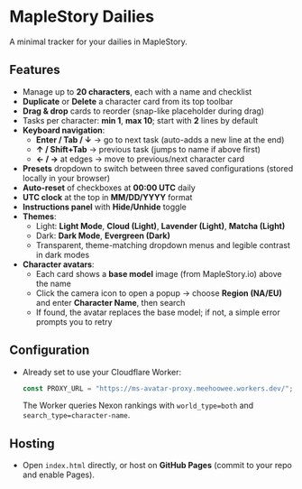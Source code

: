 # MapleStory Dailies

A minimal tracker for your dailies in MapleStory.

## Features
- Manage up to **20 characters**, each with a name and checklist
- **Duplicate** or **Delete** a character card from its top toolbar
- **Drag & drop** cards to reorder (snap-like placeholder during drag)
- Tasks per character: **min 1**, **max 10**; start with **2** lines by default
- **Keyboard navigation**:
  - **Enter / Tab / ↓** → go to next task (auto-adds a new line at the end)
  - **↑ / Shift+Tab** → previous task (jumps to name if above first)
  - **← / →** at edges → move to previous/next character card
- **Presets** dropdown to switch between three saved configurations (stored locally in your browser)
- **Auto-reset** of checkboxes at **00:00 UTC** daily
- **UTC clock** at the top in **MM/DD/YYYY** format
- **Instructions panel** with **Hide/Unhide** toggle
- **Themes**:
  - Light: **Light Mode**, **Cloud (Light)**, **Lavender (Light)**, **Matcha (Light)**
  - Dark: **Dark Mode**, **Evergreen (Dark)**
  - Transparent, theme-matching dropdown menus and legible contrast in dark modes
- **Character avatars**:
  - Each card shows a **base model** image (from MapleStory.io) above the name
  - Click the camera icon to open a popup → choose **Region (NA/EU)** and enter **Character Name**, then search
  - If found, the avatar replaces the base model; if not, a simple error prompts you to retry

## Configuration
- Already set to use your Cloudflare Worker:
  ```js
  const PROXY_URL = "https://ms-avatar-proxy.meehoowee.workers.dev/";
  ```
  The Worker queries Nexon rankings with `world_type=both` and `search_type=character-name`.

## Hosting
- Open `index.html` directly, or host on **GitHub Pages** (commit to your repo and enable Pages).

